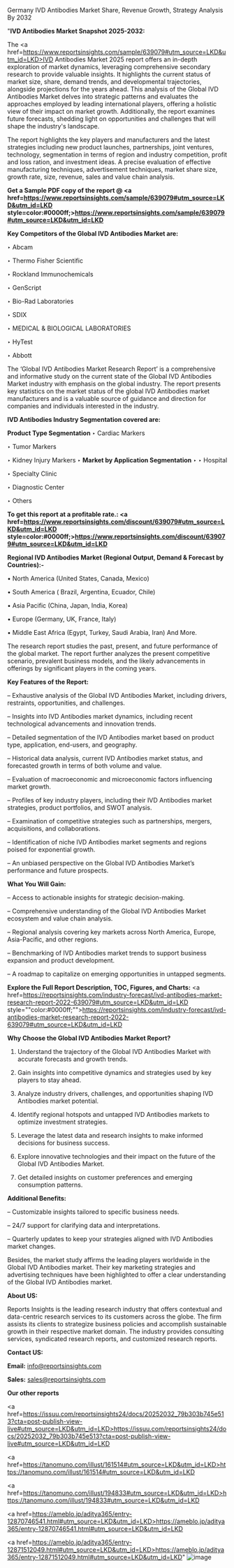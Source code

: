 Germany IVD Antibodies Market Share, Revenue Growth, Strategy Analysis By 2032

"<strong>IVD Antibodies Market Snapshot 2025-2032:</strong>

The <a href=https://www.reportsinsights.com/sample/639079#utm_source=LKD&utm_id=LKD>IVD Antibodies Market</a> 2025 report offers an in-depth exploration of market dynamics, leveraging comprehensive secondary research to provide valuable insights. It highlights the current status of market size, share, demand trends, and developmental trajectories, alongside projections for the years ahead. This analysis of the Global IVD Antibodies Market delves into strategic patterns and evaluates the approaches employed by leading international players, offering a holistic view of their impact on market growth. Additionally, the report examines future forecasts, shedding light on opportunities and challenges that will shape the industry's landscape.

The report highlights the key players and manufacturers and the latest strategies including new product launches, partnerships, joint ventures, technology, segmentation in terms of region and industry competition, profit and loss ration, and investment ideas. A precise evaluation of effective manufacturing techniques, advertisement techniques, market share size, growth rate, size, revenue, sales and value chain analysis.

<strong>Get a Sample PDF copy of the report @ <a href=https://www.reportsinsights.com/sample/639079#utm_source=LKD&utm_id=LKD style=color:#0000ff;>https://www.reportsinsights.com/sample/639079#utm_source=LKD&utm_id=LKD</a></strong>

<strong>Key Competitors of the Global IVD Antibodies Market are:</strong>

‣ Abcam

‣ Thermo Fisher Scientific

‣ Rockland Immunochemicals

‣ GenScript

‣ Bio-Rad Laboratories

‣ SDIX

‣ MEDICAL & BIOLOGICAL LABORATORIES

‣ HyTest

‣ Abbott

The ‘Global IVD Antibodies Market Research Report’ is a comprehensive and informative study on the current state of the Global IVD Antibodies Market industry with emphasis on the global industry. The report presents key statistics on the market status of the global IVD Antibodies market manufacturers and is a valuable source of guidance and direction for companies and individuals interested in the industry.

<strong>IVD Antibodies Industry Segmentation covered are:</strong>

<strong>Product Type Segmentation</strong>
‣
Cardiac Markers

‣ Tumor Markers

‣ Kidney Injury Markers
‣ 
<strong>Market by Application Segmentation</strong>
‣
‣  Hospital

‣ Specialty Clinic

‣ Diagnostic Center

‣ Others

<strong>To get this report at a profitable rate.: <a href=https://www.reportsinsights.com/discount/639079#utm_source=LKD&utm_id=LKD style=color:#0000ff;>https://www.reportsinsights.com/discount/639079#utm_source=LKD&utm_id=LKD</a></strong>

<strong>Regional IVD Antibodies Market (Regional Output, Demand &amp; Forecast by Countries):-</strong>

• North America (United States, Canada, Mexico)

• South America ( Brazil, Argentina, Ecuador, Chile)

• Asia Pacific (China, Japan, India, Korea)

• Europe (Germany, UK, France, Italy)

• Middle East Africa (Egypt, Turkey, Saudi Arabia, Iran) And More.

The research report studies the past, present, and future performance of the global market. The report further analyzes the present competitive scenario, prevalent business models, and the likely advancements in offerings by significant players in the coming years.

<strong>Key Features of the Report:</strong>

– Exhaustive analysis of the Global IVD Antibodies Market, including drivers, restraints, opportunities, and challenges.

– Insights into IVD Antibodies market dynamics, including recent technological advancements and innovation trends.

– Detailed segmentation of the IVD Antibodies market based on product type, application, end-users, and geography.

– Historical data analysis, current IVD Antibodies market status, and forecasted growth in terms of both volume and value.

– Evaluation of macroeconomic and microeconomic factors influencing market growth.

– Profiles of key industry players, including their IVD Antibodies market strategies, product portfolios, and SWOT analysis.

– Examination of competitive strategies such as partnerships, mergers, acquisitions, and collaborations.

– Identification of niche IVD Antibodies market segments and regions poised for exponential growth.

– An unbiased perspective on the Global IVD Antibodies Market’s performance and future prospects.

<strong>What You Will Gain:</strong>

– Access to actionable insights for strategic decision-making.

– Comprehensive understanding of the Global IVD Antibodies Market ecosystem and value chain analysis.

– Regional analysis covering key markets across North America, Europe, Asia-Pacific, and other regions.

– Benchmarking of IVD Antibodies market trends to support business expansion and product development.

– A roadmap to capitalize on emerging opportunities in untapped segments.

<strong>Explore the Full Report Description, TOC, Figures, and Charts:</strong>
<a href=https://reportsinsights.com/industry-forecast/ivd-antibodies-market-research-report-2022-639079#utm_source=LKD&utm_id=LKD style=""color:#0000ff;"">https://reportsinsights.com/industry-forecast/ivd-antibodies-market-research-report-2022-639079#utm_source=LKD&utm_id=LKD</a>

<strong>Why Choose the Global IVD Antibodies Market Report?</strong>

1. Understand the trajectory of the Global IVD Antibodies Market with accurate forecasts and growth trends.

2. Gain insights into competitive dynamics and strategies used by key players to stay ahead.

3. Analyze industry drivers, challenges, and opportunities shaping IVD Antibodies market potential.

4. Identify regional hotspots and untapped IVD Antibodies markets to optimize investment strategies.

5. Leverage the latest data and research insights to make informed decisions for business success.

6. Explore innovative technologies and their impact on the future of the Global IVD Antibodies Market.

7. Get detailed insights on customer preferences and emerging consumption patterns.

<strong>Additional Benefits:</strong>

– Customizable insights tailored to specific business needs.

– 24/7 support for clarifying data and interpretations.

– Quarterly updates to keep your strategies aligned with IVD Antibodies market changes.

Besides, the market study affirms the leading players worldwide in the Global IVD Antibodies market. Their key marketing strategies and advertising techniques have been highlighted to offer a clear understanding of the Global IVD Antibodies market.

<strong><strong>About US</strong>:</strong>

Reports Insights is the leading research industry that offers contextual and data-centric research services to its customers across the globe. The firm assists its clients to strategize business policies and accomplish sustainable growth in their respective market domain. The industry provides consulting services, syndicated research reports, and customized research reports.

<strong>Contact US:</strong>

<p class=><b>Email:</b> <a href=mailto:info@reportsinsights.com>info@reportsinsights.com</a></p>
<p class=><b>Sales:</b> <a href=mailto:sales@reportsinsights.com>sales@reportsinsights.com</a></p>

<strong>Our other reports</strong>

<a href=https://issuu.com/reportsinsights24/docs/20252032_79b303b745e513?cta=post-publish-view-live#utm_source=LKD&utm_id=LKD>https://issuu.com/reportsinsights24/docs/20252032_79b303b745e513?cta=post-publish-view-live#utm_source=LKD&utm_id=LKD</a>

<a href=https://tanomuno.com/illust/161514#utm_source=LKD&utm_id=LKD>https://tanomuno.com/illust/161514#utm_source=LKD&utm_id=LKD</a>

<a href=https://tanomuno.com/illust/194833#utm_source=LKD&utm_id=LKD>https://tanomuno.com/illust/194833#utm_source=LKD&utm_id=LKD</a>

<a href=https://ameblo.jp/aditya365/entry-12870746541.html#utm_source=LKD&utm_id=LKD>https://ameblo.jp/aditya365/entry-12870746541.html#utm_source=LKD&utm_id=LKD</a>

<a href=https://ameblo.jp/aditya365/entry-12871512049.html#utm_source=LKD&utm_id=LKD>https://ameblo.jp/aditya365/entry-12871512049.html#utm_source=LKD&utm_id=LKD</a>"
![image](https://github.com/user-attachments/assets/83447fb7-e5ea-49fd-a114-f5076ea3bcf9)
